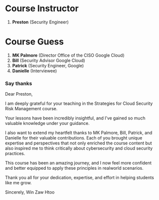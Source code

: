 # Course Instructor

1. **Preston** (Security Engineer)

# Course Guess

1. **MK Palmore** (Director Office of the CISO Google Cloud)
2. **Bill** (Security Advisor Google Cloud)
3. **Patrick** (Security Engineer, Google)
4. **Danielle** (Interviewee)

### Say thanks

Dear Preston,

I am deeply grateful for your teaching in the Strategies for Cloud Security Risk Management course.

Your lessons have been incredibly insightful, and I’ve gained so much valuable knowledge under your guidance.

I also want to extend my heartfelt thanks to MK Palmore, Bill, Patrick, and Danielle for their valuable contributions. Each of you brought unique expertise and perspectives that not only enriched the course content but also inspired me to think critically about cybersecurity and cloud security practices.

This course has been an amazing journey, and I now feel more confident and better equipped to apply these principles in realworld scenarios.

Thank you all for your dedication, expertise, and effort in helping students like me grow.

Sincerely,
Win Zaw Htoo
